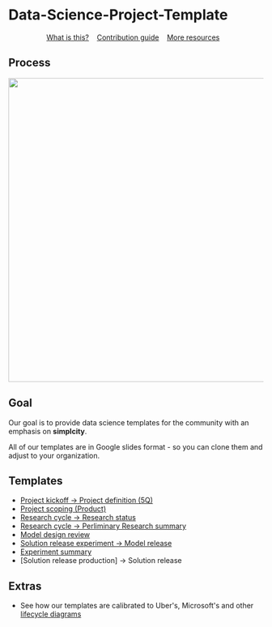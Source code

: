 # Data-Science-Project-Template

<p align="center">
	<a href="readme.md">What is this?</a>&nbsp;&nbsp;&nbsp;
	<a href="contributing.md">Contribution guide</a>&nbsp;&nbsp;&nbsp;
	<a href="more_resources.md">More resources</a>&nbsp;&nbsp;&nbsp;
</p>

## Process
<img src="https://miro.medium.com/max/2400/1*AnXmg5iOuAfi0fmCL4pxFg.png" width="600px" />


## Goal
Our goal is to provide data science templates for the community with an emphasis on **simplcity**.

All of our templates are in Google slides format - so you can clone them and adjust to your organization.



## Templates
* [Project kickoff -> Project definition (5Q)](https://docs.google.com/presentation/d/1RT_AAOEVc04E3Bksz9UaGE-VgE79Xg0kHhTOymJ6omU/edit?usp=sharing)
* [Project scoping (Product)](https://docs.google.com/presentation/d/1dWIkpVIluAYeoOWww6B38pwHza9IpiTIFFHnjNkiFms/edit?usp=sharing)
* [Research cycle -> Research status](https://docs.google.com/presentation/d/13sh0ZOLDnJF0mKYWg1ZxaRfO6c-q6IlNhn2zwuksKGg/edit?usp=sharing)
* [Research cycle -> Perliminary Research summary](https://docs.google.com/presentation/d/1c5TTGYL-jesf71RxpZIlb45KQbeiDlcEnZNwY8Y5cBc/edit?usp=sharing)
* [Model design review](https://docs.google.com/presentation/d/1Q0k-uk4qpivCK3FBkWS1vg8621GlZAOEclK7Yq2al7E/edit?usp=sharing)
* [Solution release experiment -> Model release](https://docs.google.com/presentation/d/1mfoq8WtzKHFMD1ikuOPXby2jcOFEuh3_yQ3b28gLE7g/edit?usp=sharing)
* [Experiment summary](https://docs.google.com/presentation/d/1B7IcG8bo4L2J_T_o8l_Ux-5TDELT41lP97d3mvLwrvo/edit?usp=sharing)
* [Solution release production] -> Solution release

## Extras

* See how our templates are calibrated to Uber's, Microsoft's and other [lifecycle diagrams](lifecycles.md)

